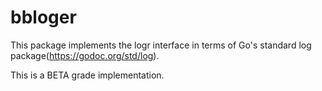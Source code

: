 # bbloger

This package implements the logr interface in terms of Go's standard log package(https://godoc.org/std/log).

This is a BETA grade implementation.

